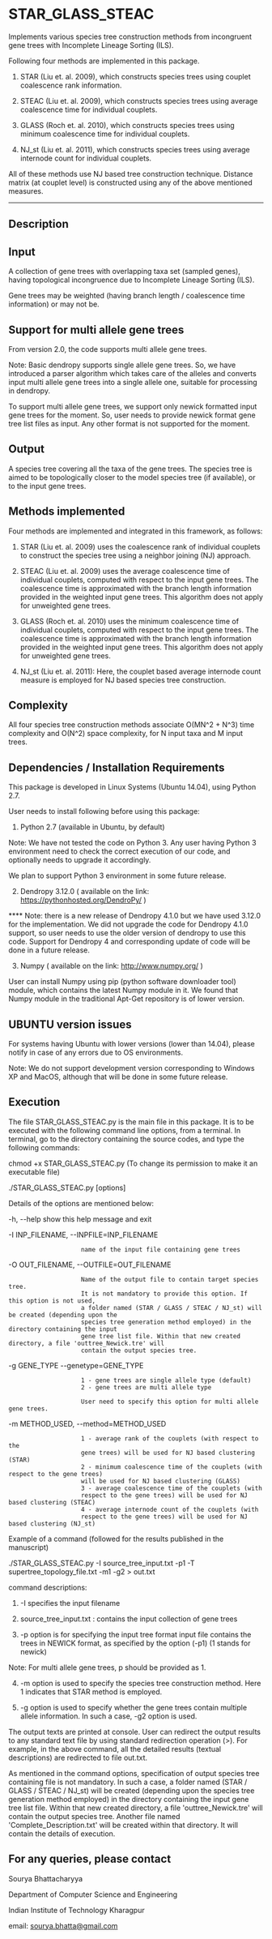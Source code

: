 # STAR_GLASS_STEAC
Implements various species tree construction methods from incongruent gene trees with Incomplete Lineage Sorting (ILS).

Following four methods are implemented in this package.

1) STAR (Liu et. al. 2009), which constructs species trees using couplet coalescence rank information.

2) STEAC (Liu et. al. 2009), which constructs species trees using average coalescence time for individual couplets.

3) GLASS (Roch et. al. 2010), which constructs species trees using minimum coalescence time for individual couplets.

4) NJ_st (Liu et. al. 2011), which constructs species trees using average internode count for individual couplets.

All of these methods use NJ based tree construction technique. Distance matrix (at couplet level) is 
constructed using any of the above mentioned measures.

-----------------
Description
----------------

Input
----------

A collection of gene trees with overlapping taxa set (sampled genes), having topological incongruence due to Incomplete Lineage Sorting (ILS).

Gene trees may be weighted (having branch length / coalescence time information) or may not be.

Support for multi allele gene trees
---------------------------------------------

From version 2.0, the code supports multi allele gene trees. 

Note: Basic dendropy supports single allele gene trees. 
So, we have introduced a parser algorithm which takes care of the alleles and converts input multi 
allele gene trees into a single allele one, suitable for processing in dendropy.

To support multi allele gene trees, we support only newick formatted input gene trees for the moment.
So, user needs to provide newick format gene tree list files as input. Any other format is not 
supported for the moment.

Output
-----------

A species tree covering all the taxa of the gene trees. The species tree is aimed to be topologically closer to the 
model species tree (if available), or to the input gene trees.

Methods implemented
-------------------

Four methods are implemented and integrated in this framework, as follows:

1) STAR (Liu et. al. 2009) uses the coalescence rank of individual couplets to construct the 
species tree using a neighbor joining (NJ) approach.

2) STEAC (Liu et. al. 2009) uses the average coalescence time of individual couplets, computed with respect to the input gene trees. 
The coalescence time is approximated with the branch length information provided in the weighted input gene trees. 
This algorithm does not apply for unweighted gene trees.

3) GLASS (Roch et. al. 2010) uses the minimum coalescence time of individual couplets, computed 
with respect to the input gene trees. The coalescence time is approximated with the branch length information provided 
in the weighted input gene trees. This algorithm does not apply for unweighted gene trees.

4) NJ_st (Liu et. al. 2011): Here, the couplet based average internode count measure is employed 
for NJ based species tree construction.

Complexity
----------

All four species tree construction methods associate O(MN^2 + N^3) time complexity 
and O(N^2) space complexity, for N input taxa and M input trees.

Dependencies / Installation Requirements
-----------------------------------------

This package is developed in Linux Systems (Ubuntu 14.04), using Python 2.7.

User needs to install following before using this package:

1) Python 2.7 (available in Ubuntu, by default)

Note: We have not tested the code on Python 3. Any user having Python 3 environment need to check the correct 
execution of our code, and optionally needs to upgrade it accordingly.

We plan to support Python 3 environment in some future release.

2) Dendropy 3.12.0 ( available on the link: https://pythonhosted.org/DendroPy/ )

**** Note: there is a new release of Dendropy 4.1.0 but we have used 3.12.0 for the implementation. We did not upgrade 
the code for Dendropy 4.1.0 support, so user needs to use the older version of dendropy to use this code. 
Support for Dendropy 4 and corresponding update of code will be done in a future release.

3) Numpy ( available on the link: http://www.numpy.org/ )

User can install Numpy using pip (python software downloader tool) module, which contains the latest Numpy module in it. 
We found that Numpy module in the traditional Apt-Get repository is of lower version.

UBUNTU version issues
----------------------

For systems having Ubuntu with lower versions (lower than 14.04), please notify in case of any errors due to OS environments.

Note: We do not support development version corresponding to Windows XP and MacOS, although that will be done in some future release.

Execution
------------

The file STAR_GLASS_STEAC.py is the main file in this package. It is to be executed with the following 
command line options, from a terminal. In terminal, go to the directory containing the source codes, and 
type the following commands:

chmod +x STAR_GLASS_STEAC.py (To change its permission to make it an executable file)

./STAR_GLASS_STEAC.py [options]

Details of the options are mentioned below:

-h, --help show this help message and exit

  -I INP_FILENAME, --INPFILE=INP_FILENAME
                        
                        name of the input file containing gene trees
  
  -O OUT_FILENAME, --OUTFILE=OUT_FILENAME
  
                        Name of the output file to contain target species tree. 
                        It is not mandatory to provide this option. If this option is not used, 
                        a folder named (STAR / GLASS / STEAC / NJ_st) will be created (depending upon the 
                        species tree generation method employed) in the directory containing the input 
                        gene tree list file. Within that new created directory, a file 'outtree_Newick.tre' will 
                        contain the output species tree.
                    
  -g GENE_TYPE --genetype=GENE_TYPE
			  
                        1 - gene trees are single allele type (default) 
                        2 - gene trees are multi allele type
                        
                        User need to specify this option for multi allele gene trees.
                          
  -m METHOD_USED, --method=METHOD_USED
                        
                        1 - average rank of the couplets (with respect to the
                        gene trees) will be used for NJ based clustering (STAR)                     
                        2 - minimum coalescence time of the couplets (with respect to the gene trees)
                        will be used for NJ based clustering (GLASS)
                        3 - average coalescence time of the couplets (with
                        respect to the gene trees) will be used for NJ based clustering (STEAC)
                        4 - average internode count of the couplets (with
                        respect to the gene trees) will be used for NJ based clustering (NJ_st)

Example of a command (followed for the results published in the manuscript)

./STAR_GLASS_STEAC.py -I source_tree_input.txt -p1 -T supertree_topology_file.txt -m1 -g2 > out.txt

command descriptions:

1) -I specifies the input filename

2) source_tree_input.txt : contains the input collection of gene trees

3) -p option is for specifying the input tree format input file contains the trees in NEWICK format, 
as specified by the option (-p1) (1 stands for newick)

Note: For multi allele gene trees, p should be provided as 1.

4) -m option is used to specify the species tree construction method. Here 1 indicates that STAR method is employed.

5) -g option is used to specify whether the gene trees contain multiple allele information. 
In such a case, -g2  option is used.

The output texts are printed at console. User can redirect the output results to any standard text file by using 
standard redirection operation (>). For example, in the above command, all the detailed results (textual descriptions) 
are redirected to file out.txt.

As mentioned in the command options, specification of output species tree containing file is not mandatory. 
In such a case, a folder named (STAR / GLASS / STEAC / NJ_st) will be created (depending upon the species tree 
generation method employed) in the directory containing the input gene tree list file. Within that new created 
directory, a file 'outtree_Newick.tre' will contain the output species tree. Another file named 
'Complete_Description.txt' will be created within that directory. It will contain the details of execution.

For any queries, please contact
----------------------------------------

Sourya Bhattacharyya

Department of Computer Science and Engineering

Indian Institute of Technology Kharagpur

email: sourya.bhatta@gmail.com


